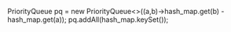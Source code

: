 PriorityQueue<Integer> pq = new PriorityQueue<>((a,b)->hash_map.get(b) - hash_map.get(a));
pq.addAll(hash_map.keySet());
